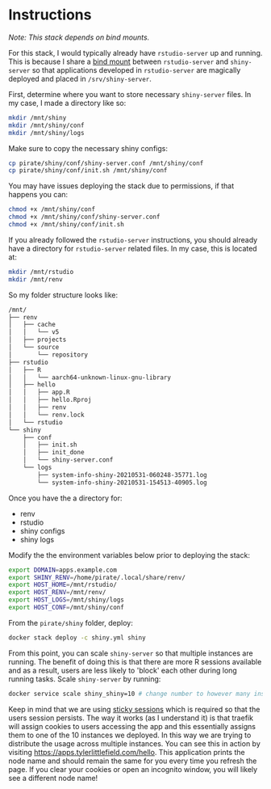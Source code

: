 # Instructions

_Note: This stack depends on bind mounts._

For this stack, I would typically already have `rstudio-server` up and running. This is because I share a [bind mount](https://docs.docker.com/storage/bind-mounts/) between `rstudio-server` and `shiny-server` so that applications developed in `rstudio-server` are magically deployed and placed in `/srv/shiny-server`. 

First, determine where you want to store necessary `shiny-server` files. In my case, I made a directory like so:

```bash
mkdir /mnt/shiny
mkdir /mnt/shiny/conf
mkdir /mnt/shiny/logs
```

Make sure to copy the necessary shiny configs:

```bash
cp pirate/shiny/conf/shiny-server.conf /mnt/shiny/conf
cp pirate/shiny/conf/init.sh /mnt/shiny/conf
```

You may have issues deploying the stack due to permissions, if that happens you can:

```bash
chmod +x /mnt/shiny/conf
chmod +x /mnt/shiny/conf/shiny-server.conf
chmod +x /mnt/shiny/conf/init.sh
```

If you already followed the `rstudio-server` instructions, you should already have a directory for `rstudio-server` related files. In my case, this is located at:

```bash
mkdir /mnt/rstudio
mkdir /mnt/renv
```

So my folder structure looks like:

```bash
/mnt/
├── renv
│   ├── cache
│   │   └── v5
│   ├── projects
│   └── source
│       └── repository
├── rstudio
│   ├── R
│   │   └── aarch64-unknown-linux-gnu-library
│   ├── hello
│   │   ├── app.R
│   │   ├── hello.Rproj
│   │   ├── renv
│   │   └── renv.lock
│   └── rstudio
└── shiny
    ├── conf
    │   ├── init.sh
    │   ├── init_done
    │   └── shiny-server.conf
    └── logs
        ├── system-info-shiny-20210531-060248-35771.log
        └── system-info-shiny-20210531-154513-40905.log
```

Once you have the a directory for:

* renv
* rstudio
* shiny configs
* shiny logs

Modify the the environment variables below prior to deploying the stack:

```bash
export DOMAIN=apps.example.com
export SHINY_RENV=/home/pirate/.local/share/renv/
export HOST_HOME=/mnt/rstudio/
export HOST_RENV=/mnt/renv/
export HOST_LOGS=/mnt/shiny/logs
export HOST_CONF=/mnt/shiny/conf
```

From the `pirate/shiny` folder, deploy:

```bash
docker stack deploy -c shiny.yml shiny
```

From this point, you can scale `shiny-server` so that multiple instances are running. The benefit of doing this is that there are more R sessions available and as a result, users are less likely to 'block' each other during long running tasks. Scale `shiny-server` by running:

```bash
docker service scale shiny_shiny=10 # change number to however many instances you want running
```

Keep in mind that we are using [sticky sessions](https://doc.traefik.io/traefik/routing/services/#sticky-sessions) which is required so that the users session persists. The way it works (as I understand it) is that traefik will assign cookies to users accessing the app and this essentially assigns them to one of the 10 instances we deployed. In this way we are trying to distribute the usage across multiple instances. You can see this in action by visiting https://apps.tylerlittlefield.com/hello. This application prints the node name and should remain the same for you every time you refresh the page. If you clear your cookies or open an incognito window, you will likely see a different node name!